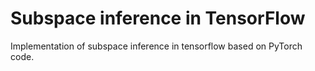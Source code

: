 # Subspace inference in TensorFlow
Implementation of subspace inference in tensorflow based on PyTorch code.
